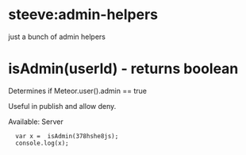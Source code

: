 steeve:admin-helpers
====================
just a bunch of admin helpers

isAdmin(userId) - returns boolean
==========================
Determines if Meteor.user().admin == true

Useful in publish and allow deny.

Available: Server

````
  var x =  isAdmin(378hshe8js);
  console.log(x);

````

